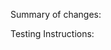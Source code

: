 Summary of changes:
<Enter a summary of your changes here>

Testing Instructions:
<Enter detailed instructions detailing how to test this change>
